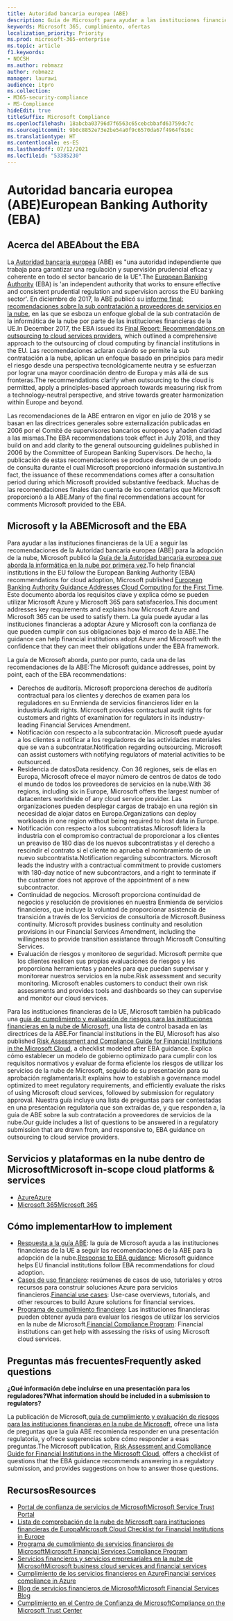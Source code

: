 ```yaml
---
title: Autoridad bancaria europea (ABE)
description: Guía de Microsoft para ayudar a las instituciones financieras de la UE a seguir las recomendaciones de la EBA para la adopción de la nube.
keywords: Microsoft 365, cumplimiento, ofertas
localization_priority: Priority
ms.prod: microsoft-365-enterprise
ms.topic: article
f1.keywords:
- NOCSH
ms.author: robmazz
author: robmazz
manager: laurawi
audience: itpro
ms.collection:
- M365-security-compliance
- MS-Compliance
hideEdit: true
titleSuffix: Microsoft Compliance
ms.openlocfilehash: 18abcba03796d7f6563c65cebcbbafd63759dc7c
ms.sourcegitcommit: 9b0c8852e73e2be54a0f9c6570da67f4964f616c
ms.translationtype: HT
ms.contentlocale: es-ES
ms.lasthandoff: 07/12/2021
ms.locfileid: "53385230"
---
```

# <a name="european-banking-authority-eba"></a><span data-ttu-id="7e751-104">Autoridad bancaria europea (ABE)</span><span class="sxs-lookup"><span data-stu-id="7e751-104">European Banking Authority (EBA)</span></span>

## <a name="about-the-eba"></a><span data-ttu-id="7e751-105">Acerca del ABE</span><span class="sxs-lookup"><span data-stu-id="7e751-105">About the EBA</span></span>

<span data-ttu-id="7e751-106">La[ Autoridad bancaria europea](https://eba.europa.eu/) (ABE) es "una autoridad independiente que trabaja para garantizar una regulación y supervisión prudencial eficaz y coherente en todo el sector bancario de la UE".</span><span class="sxs-lookup"><span data-stu-id="7e751-106">The [European Banking Authority](https://eba.europa.eu/) (EBA) is 'an independent authority that works to ensure effective and consistent prudential regulation and supervision across the EU banking sector'.</span></span> <span data-ttu-id="7e751-107">En diciembre de 2017, la ABE publicó su [informe final: recomendaciones sobre la sub contratación a proveedores de servicios en la nube](https://eba.europa.eu/documents/10180/2170121/Final+draft+Recommendations+on+Cloud+Outsourcing+%28EBA-Rec-2017-03%29.pdf/5fa5cdde-3219-4e95-946d-0c0d05494362), en las que se esboza un enfoque global de la sub contratación de la informática de la nube por parte de las instituciones financieras de la UE.</span><span class="sxs-lookup"><span data-stu-id="7e751-107">In December 2017, the EBA issued its [Final Report: Recommendations on outsourcing to cloud services providers](https://eba.europa.eu/documents/10180/2170121/Final+draft+Recommendations+on+Cloud+Outsourcing+%28EBA-Rec-2017-03%29.pdf/5fa5cdde-3219-4e95-946d-0c0d05494362), which outlined a comprehensive approach to the outsourcing of cloud computing by financial institutions in the EU.</span></span> <span data-ttu-id="7e751-108">Las recomendaciones aclaran cuándo se permite la sub contratación a la nube, aplican un enfoque basado en principios para medir el riesgo desde una perspectiva tecnológicamente neutra y se esfuerzan por lograr una mayor coordinación dentro de Europa y más allá de sus fronteras.</span><span class="sxs-lookup"><span data-stu-id="7e751-108">The recommendations clarify when outsourcing to the cloud is permitted, apply a principles-based approach towards measuring risk from a technology-neutral perspective, and strive towards greater harmonization within Europe and beyond.</span></span>

<span data-ttu-id="7e751-109">Las recomendaciones de la ABE entraron en vigor en julio de 2018 y se basan en las directrices generales sobre externalización publicadas en 2006 por el Comité de supervisores bancarios europeos y añaden claridad a las mismas.</span><span class="sxs-lookup"><span data-stu-id="7e751-109">The EBA recommendations took effect in July 2018, and they build on and add clarity to the general outsourcing guidelines published in 2006 by the Committee of European Banking Supervisors.</span></span> <span data-ttu-id="7e751-110">De hecho, la publicación de estas recomendaciones se produce después de un período de consulta durante el cual Microsoft proporcionó información sustantiva.</span><span class="sxs-lookup"><span data-stu-id="7e751-110">In fact, the issuance of these recommendations comes after a consultation period during which Microsoft provided substantive feedback.</span></span> <span data-ttu-id="7e751-111">Muchas de las recomendaciones finales dan cuenta de los comentarios que Microsoft proporcionó a la ABE.</span><span class="sxs-lookup"><span data-stu-id="7e751-111">Many of the final recommendations account for comments Microsoft provided to the EBA.</span></span>

## <a name="microsoft-and-the-eba"></a><span data-ttu-id="7e751-112">Microsoft y la ABE</span><span class="sxs-lookup"><span data-stu-id="7e751-112">Microsoft and the EBA</span></span>

<span data-ttu-id="7e751-113">Para ayudar a las instituciones financieras de la UE a seguir las recomendaciones de la Autoridad bancaria europea (ABE) para la adopción de la nube, Microsoft publicó la [Guía de la Autoridad bancaria europea que aborda la informática en la nube por primera vez](https://aka.ms/FinServ-Guide-EuBankAuth).</span><span class="sxs-lookup"><span data-stu-id="7e751-113">To help financial institutions in the EU follow the European Banking Authority (EBA) recommendations for cloud adoption, Microsoft published [European Banking Authority Guidance Addresses Cloud Computing for the First Time](https://aka.ms/FinServ-Guide-EuBankAuth).</span></span> <span data-ttu-id="7e751-114">Este documento aborda los requisitos clave y explica cómo se pueden utilizar Microsoft Azure y Microsoft 365 para satisfacerlos.</span><span class="sxs-lookup"><span data-stu-id="7e751-114">This document addresses key requirements and explains how Microsoft Azure and Microsoft 365 can be used to satisfy them.</span></span> <span data-ttu-id="7e751-115">La guía puede ayudar a las instituciones financieras a adoptar Azure y Microsoft con la confianza de que pueden cumplir con sus obligaciones bajo el marco de la ABE.</span><span class="sxs-lookup"><span data-stu-id="7e751-115">The guidance can help financial institutions adopt Azure and Microsoft with the confidence that they can meet their obligations under the EBA framework.</span></span>

<span data-ttu-id="7e751-116">La guía de Microsoft aborda, punto por punto, cada una de las recomendaciones de la ABE:</span><span class="sxs-lookup"><span data-stu-id="7e751-116">The Microsoft guidance addresses, point by point, each of the EBA recommendations:</span></span>

- <span data-ttu-id="7e751-p104">Derechos de auditoría. Microsoft proporciona derechos de auditoría contractual para los clientes y derechos de examen para los reguladores en su Enmienda de servicios financieros líder en la industria.</span><span class="sxs-lookup"><span data-stu-id="7e751-p104">Audit rights. Microsoft provides contractual audit rights for customers and rights of examination for regulators in its industry-leading Financial Services Amendment.</span></span>
- <span data-ttu-id="7e751-p105">Notificación con respecto a la subcontratación. Microsoft puede ayudar a los clientes a notificar a los reguladores de las actividades materiales que se van a subcontratar.</span><span class="sxs-lookup"><span data-stu-id="7e751-p105">Notification regarding outsourcing. Microsoft can assist customers with notifying regulators of material activities to be outsourced.</span></span>
- <span data-ttu-id="7e751-121">Residencia de datos</span><span class="sxs-lookup"><span data-stu-id="7e751-121">Data residency.</span></span> <span data-ttu-id="7e751-122">Con 36 regiones, seis de ellas en Europa, Microsoft ofrece el mayor número de centros de datos de todo el mundo de todos los proveedores de servicios en la nube.</span><span class="sxs-lookup"><span data-stu-id="7e751-122">With 36 regions, including six in Europe, Microsoft offers the largest number of datacenters worldwide of any cloud service provider.</span></span> <span data-ttu-id="7e751-123">Las organizaciones pueden desplegar cargas de trabajo en una región sin necesidad de alojar datos en Europa.</span><span class="sxs-lookup"><span data-stu-id="7e751-123">Organizations can deploy workloads in one region without being required to host data in Europe.</span></span>
- <span data-ttu-id="7e751-p107">Notificación con respecto a los subcontratistas.Microsoft lidera la industria con el compromiso contractual de proporcionar a los clientes un preaviso de 180 días de los nuevos subcontratistas y el derecho a rescindir el contrato si el cliente no aprueba el nombramiento de un nuevo subcontratista.</span><span class="sxs-lookup"><span data-stu-id="7e751-p107">Notification regarding subcontractors. Microsoft leads the industry with a contractual commitment to provide customers with 180-day notice of new subcontractors, and a right to terminate if the customer does not approve of the appointment of a new subcontractor.</span></span>
- <span data-ttu-id="7e751-p108">Continuidad de negocios. Microsoft proporciona continuidad de negocios y resolución de provisiones en nuestra Enmienda de servicios financieros, que incluye la voluntad de proporcionar asistencia de transición a través de los Servicios de consultoría de Microsoft.</span><span class="sxs-lookup"><span data-stu-id="7e751-p108">Business continuity. Microsoft provides business continuity and resolution provisions in our Financial Services Amendment, including the willingness to provide transition assistance through Microsoft Consulting Services.</span></span>
- <span data-ttu-id="7e751-p109">Evaluación de riesgos y monitoreo de seguridad. Microsoft permite que los clientes realicen sus propias evaluaciones de riesgos y les proporciona herramientas y paneles para que puedan supervisar y monitorear nuestros servicios en la nube.</span><span class="sxs-lookup"><span data-stu-id="7e751-p109">Risk assessment and security monitoring. Microsoft enables customers to conduct their own risk assessments and provides tools and dashboards so they can supervise and monitor our cloud services.</span></span>

<span data-ttu-id="7e751-130">Para las instituciones financieras de la UE, Microsoft también ha publicado una [guía de cumplimiento y evaluación de riesgos para las instituciones financieras en la nube de Microsoft](https://aka.ms/RiskGovernanceGuide), una lista de control basada en las directrices de la ABE.</span><span class="sxs-lookup"><span data-stu-id="7e751-130">For financial institutions in the EU, Microsoft has also published [Risk Assessment and Compliance Guide for Financial Institutions in the Microsoft Cloud](https://aka.ms/RiskGovernanceGuide), a checklist modeled after EBA guidance.</span></span> <span data-ttu-id="7e751-131">Explica cómo establecer un modelo de gobierno optimizado para cumplir con los requisitos normativos y evaluar de forma eficiente los riesgos de utilizar los servicios de la nube de Microsoft, seguido de su presentación para su aprobación reglamentaria.</span><span class="sxs-lookup"><span data-stu-id="7e751-131">It explains how to establish a governance model optimized to meet regulatory requirements, and efficiently evaluate the risks of using Microsoft cloud services, followed by submission for regulatory approval.</span></span> <span data-ttu-id="7e751-132">Nuestra guía incluye una lista de preguntas para ser contestadas en una presentación regulatoria que son extraídas de, y que responden a, la guía de ABE sobre la sub contratación a proveedores de servicios de la nube.</span><span class="sxs-lookup"><span data-stu-id="7e751-132">Our guide includes a list of questions to be answered in a regulatory submission that are drawn from, and responsive to, EBA guidance on outsourcing to cloud service providers.</span></span>

## <a name="microsoft-in-scope-cloud-platforms--services"></a><span data-ttu-id="7e751-133">Servicios y plataformas en la nube dentro de Microsoft</span><span class="sxs-lookup"><span data-stu-id="7e751-133">Microsoft in-scope cloud platforms & services</span></span>

- [<span data-ttu-id="7e751-134">Azure</span><span class="sxs-lookup"><span data-stu-id="7e751-134">Azure</span></span>](https://aka.ms/AzureCompliance)
- [<span data-ttu-id="7e751-135">Microsoft 365</span><span class="sxs-lookup"><span data-stu-id="7e751-135">Microsoft 365</span></span>](https://aka.ms/o365-compliance-framework)

## <a name="how-to-implement"></a><span data-ttu-id="7e751-136">Cómo implementar</span><span class="sxs-lookup"><span data-stu-id="7e751-136">How to implement</span></span>

- <span data-ttu-id="7e751-137">[Respuesta a la guía ABE](https://aka.ms/FinServ-Guide-EuBankAuth): la guía de Microsoft ayuda a las instituciones financieras de la UE a seguir las recomendaciones de la ABE para la adopción de la nube.</span><span class="sxs-lookup"><span data-stu-id="7e751-137">[Response to EBA guidance](https://aka.ms/FinServ-Guide-EuBankAuth): Microsoft guidance helps EU financial institutions follow EBA recommendations for cloud adoption.</span></span>
- <span data-ttu-id="7e751-138">[Casos de uso financiero](/azure/industry/financial/): resúmenes de casos de uso, tutoriales y otros recursos para construir soluciones Azure para servicios financieros.</span><span class="sxs-lookup"><span data-stu-id="7e751-138">[Financial use cases](/azure/industry/financial/): Use-case overviews, tutorials, and other resources to build Azure solutions for financial services.</span></span>
- <span data-ttu-id="7e751-139">[Programa de cumplimiento financiero](https://aka.ms/FSCP-Print): Las instituciones financieras pueden obtener ayuda para evaluar los riesgos de utilizar los servicios en la nube de Microsoft.</span><span class="sxs-lookup"><span data-stu-id="7e751-139">[Financial Compliance Program](https://aka.ms/FSCP-Print): Financial institutions can get help with assessing the risks of using Microsoft cloud services.</span></span>

## <a name="frequently-asked-questions"></a><span data-ttu-id="7e751-140">Preguntas más frecuentes</span><span class="sxs-lookup"><span data-stu-id="7e751-140">Frequently asked questions</span></span>

<span data-ttu-id="7e751-141">**¿Qué información debe incluirse en una presentación para los reguladores?**</span><span class="sxs-lookup"><span data-stu-id="7e751-141">**What information should be included in a submission to regulators?**</span></span>

<span data-ttu-id="7e751-142">La publicación de Microsoft,[guía de cumplimiento y evaluación de riesgos para las instituciones financieras en la nube de Microsoft](https://aka.ms/RiskGovernanceGuide), ofrece una lista de preguntas que la guía ABE recomienda responder en una presentación regulatoria, y ofrece sugerencias sobre cómo responder a esas preguntas.</span><span class="sxs-lookup"><span data-stu-id="7e751-142">The Microsoft publication, [Risk Assessment and Compliance Guide for Financial Institutions in the Microsoft Cloud](https://aka.ms/RiskGovernanceGuide), offers a checklist of questions that the EBA guidance recommends answering in a regulatory submission, and provides suggestions on how to answer those questions.</span></span>

## <a name="resources"></a><span data-ttu-id="7e751-143">Recursos</span><span class="sxs-lookup"><span data-stu-id="7e751-143">Resources</span></span>

- [<span data-ttu-id="7e751-144">Portal de confianza de servicios de Microsoft</span><span class="sxs-lookup"><span data-stu-id="7e751-144">Microsoft Service Trust Portal</span></span>](https://aka.ms/STP)
- [<span data-ttu-id="7e751-145">Lista de comprobación de la nube de Microsoft para instituciones financieras de Europa</span><span class="sxs-lookup"><span data-stu-id="7e751-145">Microsoft Cloud Checklist for Financial Institutions in Europe</span></span>](https://query.prod.cms.rt.microsoft.com/cms/api/am/binary/RE4IPF3)
- [<span data-ttu-id="7e751-146">Programa de cumplimiento de servicios financieros de Microsoft</span><span class="sxs-lookup"><span data-stu-id="7e751-146">Microsoft Financial Services Compliance Program</span></span>](https://aka.ms/FSCP-Print)
- [<span data-ttu-id="7e751-147">Servicios financieros y servicios empresariales en la nube de Microsoft</span><span class="sxs-lookup"><span data-stu-id="7e751-147">Microsoft business cloud services and financial services</span></span>](https://www.microsoft.com/trustcenter/cloudservices/financialservices)
- [<span data-ttu-id="7e751-148">Cumplimiento de los servicios financieros en Azure</span><span class="sxs-lookup"><span data-stu-id="7e751-148">Financial services compliance in Azure</span></span>](https://azure.microsoft.com/resources/videos/azurecon-2015-financial-services-compliance-in-azure/)
- [<span data-ttu-id="7e751-149">Blog de servicios financieros de Microsoft</span><span class="sxs-lookup"><span data-stu-id="7e751-149">Microsoft Financial Services Blog</span></span>](https://techcommunity.microsoft.com/t5/Financial-Services-Blog/bg-p/FinancialServicesBlog)
- [<span data-ttu-id="7e751-150">Cumplimiento en el Centro de Confianza de Microsoft</span><span class="sxs-lookup"><span data-stu-id="7e751-150">Compliance on the Microsoft Trust Center</span></span>](https://www.microsoft.com/trust-center/compliance/compliance-overview)
